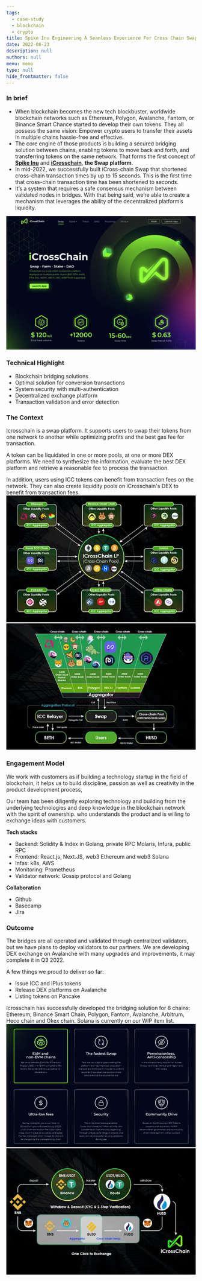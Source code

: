 ```yaml
---
tags: 
  - case-study
  - blockchain
  - crypto
title: Spike Inu Engineering A Seamless Experience For Cross Chain Swap And Decentralized Exchange
date: 2022-06-23
description: null
authors: null
menu: memo
type: null
hide_frontmatter: false
---
```

### In brief
* When blockchain becomes the new tech blockbuster, worldwide blockchain networks such as Ethereum, Polygon, Avalanche, Fantom, or Binance Smart Chance started to develop their own tokens. They all possess the same vision: Empower crypto users to transfer their assets in multiple chains hassle-free and effective.
* The core engine of those products is building a secured bridging solution between chains, enabling tokens to move back and forth, and transferring tokens on the same network. That forms the first concept of **[Spike Inu](https://spikeinu.io/)** and **[iCrosschain](https://icrosschain.io/)**, **the Swap platform**.
* In mid-2022, we successfully built iCross-chain Swap that shortened cross-chain transaction times by up to 15 seconds. This is the first time that cross-chain transaction time has been shortened to seconds.
* It’s a system that requires a safe consensus mechanism between validated nodes in bridges. With that being said, we’re able to create a mechanism that leverages the ability of the decentralized platform’s liquidity.

![](assets/spike-inu-engineering-a-seamless-experience-for-cross-chain-swap-and-decentralized-exchange_d62f913d7d2981f4fe1322f4dfb4076f_md5.webp)

### Technical Highlight
* Blockchain bridging solutions
* Optimal solution for conversion transactions
* System security with multi-authentication
* Decentralized exchange platform
* Transaction validation and error detection

### The Context
Icrosschain is a swap platform. It supports users to swap their tokens from one network to another while optimizing profits and the best gas fee for transaction.

A token can be liquidated in one or more pools, at one or more DEX platforms. We need to synthesize the information, evaluate the best DEX platform and retrieve a reasonable fee to process the transaction.

In addition, users using ICC tokens can benefit from transaction fees on the network. They can also create liquidity pools on iCrosschain's DEX to benefit from transaction fees.
![](assets/spike-inu-engineering-a-seamless-experience-for-cross-chain-swap-and-decentralized-exchange_b07699aeef4627805ce87190d57b19ec_md5.webp)
![](assets/spike-inu-engineering-a-seamless-experience-for-cross-chain-swap-and-decentralized-exchange_10a286e91bf3c887de8b7ae82ce1a9a2_md5.webp)

### Engagement Model
We work with customers as if building a technology startup in the field of blockchain, it helps us to build discipline, passion as well as creativity in the product development process,

Our team has been diligently exploring technology and building from the underlying technologies and deep knowledge in the blockchain network with the spirit of ownership. who understands the product and is willing to exchange ideas with customers.

**Tech stacks**
* Backend: Solidity & Index in Golang, private RPC Molaris, Infura, public RPC
* Frontend: React.js, Next.JS, web3 Ethereum and web3 Solana
* Infas: k8s, AWS
* Monitoring: Prometheus
* Validator network: Gossip protocol and Golang

**Collaboration**
* Github
* Basecamp
* Jira

### Outcome
The bridges are all operated and validated through centralized validators, but we have plans to deploy validators to our partners. We are developing DEX exchange on Avalanche with many upgrades and improvements, it may complete it in Q3 2022.

A few things we proud to deliver so far:
* Issue ICC and iPlus tokens
* Release DEX platforms on Avalanche
* Listing tokens on Pancake

Icrosschain has successfully developed the bridging solution for 8 chains: Ethereum, Binance Smart Chain, Polygon, Fantom, Avalanche, Arbitrum, Heco chain and Okex chain. Solana is currently on our WIP item list.
![](assets/spike-inu-engineering-a-seamless-experience-for-cross-chain-swap-and-decentralized-exchange_4f51b06b1496a711c0abdc8f1cb543ed_md5.webp)
![](assets/spike-inu-engineering-a-seamless-experience-for-cross-chain-swap-and-decentralized-exchange_d3137b95072f99fd861b885ca7a5ccbf_md5.webp)